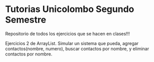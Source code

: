 # Tutorias Unicolombo Segundo Semestre
Repositorio de todos los ejercicios que se hacen en clases!!!

Ejercicios 2 de ArrayList. Simular un sistema que pueda,
agregar contactos(nombre, numero), buscar contactos por nombre, y eliminar contactos por nombre.
